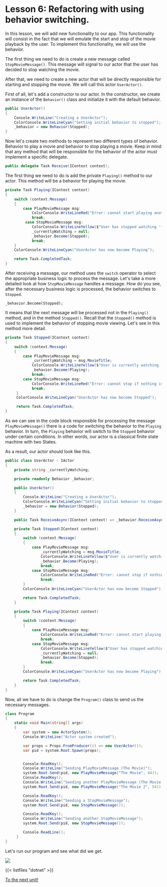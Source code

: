 # Lesson 6: Refactoring with using behavior switching.

In this lesson, we will add new functionality to our app. This functionality will consist in the fact that we will emulate the start and stop of the movie playback by the user. To implement this functionality, we will use the behavior.

The first thing we need to do is create a new message called `StopMovieMessage()`. This message will signal to our actor that the user has decided to stop watching the movie. 

After that, we need to create a new actor that will be directly responsible for starting and stopping the movie. We will call this actor `UserActor()`.

First of all, let's add a constructor to our actor. In the constructor, we create an instance of the `Behavior()` class and initialize it with the default behavior.

```csharp
public UserActor()
{
    Console.WriteLine("Creating a UserActor");
    ColorConsole.WriteLineCyan("Setting initial behavior to stopped");
    _behavior = new Behavior(Stopped);
}
```

Now let's create two methods to represent two different types of behavior. Behavior to play a movie and behavior to stop playing a movie. Keep in mind that any method that will be responsible for the behavior of the actor must implement a specific delegate.

```csharp
public delegate Task Receive(IContext context);
```

The first thing we need to do is add the private `Playing()` method to our actor. This method will be a behavior for playing the movie.

```csharp
private Task Playing(IContext context)
{
    switch (context.Message)
    {
        case PlayMovieMessage msg:
            ColorConsole.WriteLineRed("Error: cannot start playing another movie before stopping existing one");
            break;
         case StopMovieMessage msg:
            ColorConsole.WriteLineYellow($"User has stopped watching '{_currentlyWatching}'");
            _currentlyWatching = null;
            _behavior.Become(Stopped);
            break;
    }
    ColorConsole.WriteLineCyan("UserActor has now become Playing");

    return Task.CompletedTask;
}
```

After receiving a message, our method uses the `switch` operator to select the appropriate business logic to process the message. Let's take a more detailed look at how `StopMovieMessage` handles a message. How do you see, after the necessary business logic is processed, the behavior switches to `Stopped`. 

`_behavior.Become(Stopped);`

It means that the next message will be processed not in the `Playing()` method, and in the method `Stopped()`. Recall that the `Stopped()` method is used to implement the behavior of stopping movie viewing. Let's see in this method more detail.

```csharp
private Task Stopped(IContext context)
{
    switch (context.Message)
    {
        case PlayMovieMessage msg:
            _currentlyWatching = msg.MovieTitle;
            ColorConsole.WriteLineYellow($"User is currently watching '{_currentlyWatching}'");
            _behavior.Become(Playing);
            break;
        case StopMovieMessage msg:
            ColorConsole.WriteLineRed("Error: cannot stop if nothing is playing");
            break;
     }
     ColorConsole.WriteLineCyan("UserActor has now become Stopped");

     return Task.CompletedTask;
}
```

As we can see in the code block responsible for processing the message `PlayMovieMessage()` there is a code for switching the behavior to the `Playing` behavior. In turn, the `Playing` behavior will switch to the `Stopped` behavior under certain conditions. In other words, our actor is a classical finite state machine with two States.

As a result, our actor should look like this.

```csharp
public class UserActor : IActor
{
    private string _currentlyWatching;

    private readonly Behavior _behavior;

    public UserActor()
    {
        Console.WriteLine("Creating a UserActor");
        ColorConsole.WriteLineCyan("Setting initial behavior to stopped");
        _behavior = new Behavior(Stopped);
    }

    public Task ReceiveAsync(IContext context) => _behavior.ReceiveAsync(context);

    private Task Stopped(IContext context)
    {
        switch (context.Message)
        {
            case PlayMovieMessage msg:
                _currentlyWatching = msg.MovieTitle;
                ColorConsole.WriteLineYellow($"User is currently watching '{_currentlyWatching}'");
                _behavior.Become(Playing);
                break;
            case StopMovieMessage msg:
                ColorConsole.WriteLineRed("Error: cannot stop if nothing is playing");
                break;
        }
        ColorConsole.WriteLineCyan("UserActor has now become Stopped");

        return Task.CompletedTask;
    }

    private Task Playing(IContext context)
    {
        switch (context.Message)
        {
            case PlayMovieMessage msg:
                ColorConsole.WriteLineRed("Error: cannot start playing another movie before stopping existing one");
                break;
            case StopMovieMessage msg:
                ColorConsole.WriteLineYellow($"User has stopped watching '{_currentlyWatching}'");
                _currentlyWatching = null;
                _behavior.Become(Stopped);
                break;
        }
        ColorConsole.WriteLineCyan("UserActor has now become Playing");

        return Task.CompletedTask;
    }
}
```

Now, all we have to do is change the `Program()` class to send us the necessary messages.

```csharp
class Program
{
    static void Main(string[] args)
    {
        var system = new ActorSystem();
        Console.WriteLine("Actor system created");

        var props = Props.FromProducer(() => new UserActor());
        var pid = system.Root.Spawn(props);


        Console.ReadKey();
        Console.WriteLine("Sending PlayMovieMessage (The Movie)");
        system.Root.Send(pid, new PlayMovieMessage("The Movie", 44));
        Console.ReadKey();
        Console.WriteLine("Sending another PlayMovieMessage (The Movie 2)");
        system.Root.Send(pid, new PlayMovieMessage("The Movie 2", 54));

        Console.ReadKey();
        Console.WriteLine("Sending a StopMovieMessage");
        system.Root.Send(pid, new StopMovieMessage());

        Console.ReadKey();
        Console.WriteLine("Sending another StopMovieMessage");
        system.Root.Send(pid, new StopMovieMessage());

        Console.ReadLine();
     }
}
```

Let's run our program and see what did we get.

![](../../images/3_6_1.png)

{{< listfiles "dotnet" >}}

[To the next unit!](../../unit-4)
